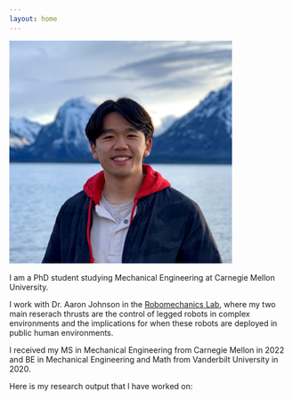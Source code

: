 ```yaml
---
layout: home
---
```


<img src="/assets/img/Picture_of_Head.jpg" alt="Me" width="400" class="center"/>

I am a PhD student studying Mechanical Engineering at Carnegie Mellon University.

I work with Dr. Aaron Johnson in the [Robomechanics Lab](https://www.cmu.edu/me/robomechanicslab/), where my two main reserach thrusts are the control of legged robots in complex environments and the implications for when these robots are deployed in public human environments.

I received my MS in Mechanical Engineering from Carnegie Mellon in 2022 and BE in Mechanical Engineering and Math from Vanderbilt University in 2020.

Here is my research output that I have worked on:
